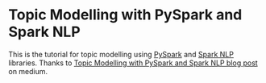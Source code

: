# Topic Modelling with PySpark and Spark NLP

This is the tutorial for topic modelling using [PySpark](https://spark.apache.org/docs/latest/api/python/index.html) and [Spark NLP](https://www.johnsnowlabs.com/) libraries. Thanks to [Topic Modelling with PySpark and Spark NLP blog post](https://medium.com/trustyou-engineering/topic-modelling-with-pyspark-and-spark-nlp-a99d063f1a6e) on medium.
